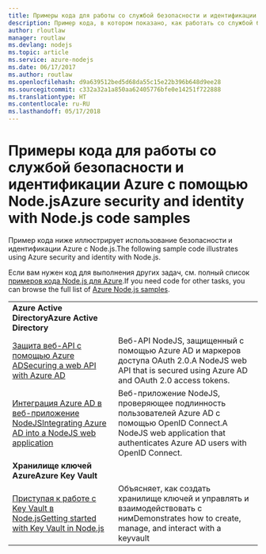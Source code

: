 ```yaml
---
title: Примеры кода для работы со службой безопасности и идентификации Azure с помощью Node.js
description: Пример кода, в котором показано, как работать со службой безопасности и идентификации Azure с помощью Node.js.
author: rloutlaw
manager: routlaw
ms.devlang: nodejs
ms.topic: article
ms.service: azure-nodejs
ms.date: 06/17/2017
ms.author: routlaw
ms.openlocfilehash: d9a639512bed5d68da55c15e22b396b648d9ee28
ms.sourcegitcommit: c332a32a1a850aa62405776bfe0e14251f722888
ms.translationtype: HT
ms.contentlocale: ru-RU
ms.lasthandoff: 05/17/2018
---
```

# <a name="azure-security-and-identity-with-nodejs-code-samples"></a><span data-ttu-id="84233-103">Примеры кода для работы со службой безопасности и идентификации Azure с помощью Node.js</span><span class="sxs-lookup"><span data-stu-id="84233-103">Azure security and identity with Node.js code samples</span></span>

<span data-ttu-id="84233-104">Пример кода ниже иллюстрирует использование безопасности и идентификации Azure с Node.js.</span><span class="sxs-lookup"><span data-stu-id="84233-104">The following sample code illustrates using Azure security and identity with Node.js.</span></span>

<span data-ttu-id="84233-105">Если вам нужен код для выполнения других задач, см. полный список [примеров кода Node.js для Azure](https://azure.microsoft.com/resources/samples/?term=nodejs).</span><span class="sxs-lookup"><span data-stu-id="84233-105">If you need code for other tasks, you can browse the full list of [Azure Node.js samples](https://azure.microsoft.com/resources/samples/?term=nodejs).</span></span>

| | |
|---|---|
| <span data-ttu-id="84233-106">**Azure Active Directory**</span><span class="sxs-lookup"><span data-stu-id="84233-106">**Azure Active Directory**</span></span> ||
| [<span data-ttu-id="84233-107">Защита веб-API с помощью Azure AD</span><span class="sxs-lookup"><span data-stu-id="84233-107">Securing a web API with Azure AD</span></span>](https://azure.microsoft.com/resources/samples/active-directory-node-webapi/) | <span data-ttu-id="84233-108">Веб-API NodeJS, защищенный с помощью Azure AD и маркеров доступа OAuth 2.0.</span><span class="sxs-lookup"><span data-stu-id="84233-108">A NodeJS web API that is secured using Azure AD and OAuth 2.0 access tokens.</span></span> |
| [<span data-ttu-id="84233-109">Интеграция Azure AD в веб-приложение NodeJS</span><span class="sxs-lookup"><span data-stu-id="84233-109">Integrating Azure AD into a NodeJS web application</span></span>](https://azure.microsoft.com/resources/samples/active-directory-node-webapp-openidconnect/) | <span data-ttu-id="84233-110">Веб-приложение NodeJS, проверяющее подлинность пользователей Azure AD с помощью OpenID Connect.</span><span class="sxs-lookup"><span data-stu-id="84233-110">A NodeJS web application that authenticates Azure AD users with OpenID Connect.</span></span> |
| <span data-ttu-id="84233-111">**Хранилище ключей Azure**</span><span class="sxs-lookup"><span data-stu-id="84233-111">**Azure Key Vault**</span></span> ||
| [<span data-ttu-id="84233-112">Приступая к работе с Key Vault в Node.js</span><span class="sxs-lookup"><span data-stu-id="84233-112">Getting started with Key Vault in Node.js</span></span>](https://azure.microsoft.com/resources/samples/key-vault-node-getting-started/) | <span data-ttu-id="84233-113">Объясняет, как создать хранилище ключей и управлять и взаимодействовать с ним</span><span class="sxs-lookup"><span data-stu-id="84233-113">Demonstrates how to create, manage, and interact with a keyvault</span></span> |

